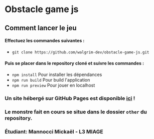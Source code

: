 # Obstacle game js

## Comment lancer le jeu

#### Effectuez les commandes suivantes :
* `git clone https://github.com/walgrim-dev/obstacle-game-js.git`

#### Puis se placer dans le repository cloné et suivre les commandes :
 * `npm install` Pour installer les dépendances
 * `npm run build` Pour build l'application
 * `npm run preview` Pour jouer en localhost 

### Un site hébergé sur GitHub Pages est disponible [ici](https://walgrim-dev.github.io/obstacle-game-js/) ! 
### Le monstre fait en cours se situe dans le dossier `other` du repository.

### Étudiant: Mannocci Mickaël - L3 MIAGE